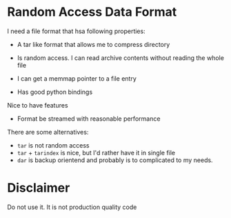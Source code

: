 **R**andom **A**ccess **D**ata **F**ormat 
=========================================

I need a file format that hsa following properties: 

* A tar like format that allows me to compress directory
* Is random access. I can read archive contents without reading the whole file
 
 * I can get a memmap pointer to a file entry
 
* Has good python bindings
 
Nice to have features

* Format be streamed with reasonable performance
 
There are some alternatives: 

* ``tar`` is not random access
* ``tar`` + ``tarindex`` is nice, but I'd rather have it in single file 
* ``dar`` is backup orientend and probably is to complicated to my needs. 



Disclaimer
==========

Do not use it. It is not production quality code